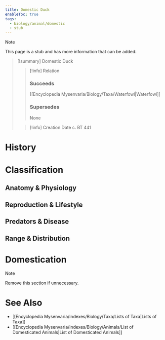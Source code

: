 ```yaml
---
title: Domestic Duck
enableToc: true
tags:
  - biology/animal/domestic
  - stub
---
```


> [!note]
> This page is a stub and has more information that can be added.

> [!summary] Domestic Duck
> > [!info] Relation
> > ### Succeeds
> > [[Encyclopedia Mysenvaria/Biology/Taxa/Waterfowl|Waterfowl]]
> > ### Supersedes
> > None
>
> > [!info] Creation Date
> > c. BT 441


# History

# Classification
## Anatomy & Physiology

## Reproduction & Lifestyle

## Predators & Disease

## Range & Distribution

# Domestication

> [!note]
> Remove this section if unnecessary.
# See Also
- [[Encyclopedia Mysenvaria/Indexes/Biology/Taxa/Lists of Taxa|Lists of Taxa]]
- [[Encyclopedia Mysenvaria/Indexes/Biology/Animals/List of Domesticated Animals|List of Domesticated Animals]]